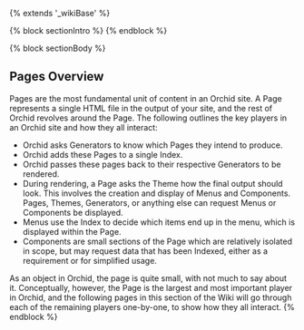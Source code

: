 ---
---

{% extends '_wikiBase' %}

{% block sectionIntro %}
{% endblock %}

{% block sectionBody %}
## Pages Overview

Pages are the most fundamental unit of content in an Orchid site. A Page represents a single HTML file in the output of 
your site, and the rest of Orchid revolves around the Page. The following outlines the key players in an Orchid site
and how they all interact:

- Orchid asks Generators to know which Pages they intend to produce.
- Orchid adds these Pages to a single Index.
- Orchid passes these pages back to their respective Generators to be rendered.
- During rendering, a Page asks the Theme how the final output should look. This involves the creation and display of 
Menus and Components. Pages, Themes, Generators, or anything else can request Menus or Components be displayed.
- Menus use the Index to decide which items end up in the menu, which is displayed within the Page.
- Components are small sections of the Page which are relatively isolated in scope, but may request data that has been 
Indexed, either as a requirement or for simplified usage. 

As an object in Orchid, the page is quite small, with not much to say about it. Conceptually, however, the Page is the 
largest and most important player in Orchid, and the following pages in this section of the Wiki will go through each of
the remaining players one-by-one, to show how they all interact. 
{% endblock %}